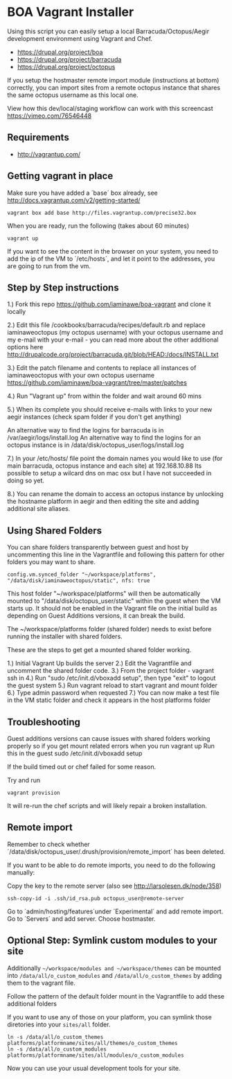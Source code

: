 BOA Vagrant Installer
==

Using this script you can easily setup a local Barracuda/Octopus/Aegir development environment using Vagrant and Chef.

- https://drupal.org/project/boa
- https://drupal.org/project/barracuda
- https://drupal.org/project/octopus

If you setup the hostmaster remote import module (instructions at bottom) correctly, you can import sites from a remote octopus instance that shares the same octopus username as this local one.

View how this dev/local/staging workflow can work with this screencast https://vimeo.com/76546448

Requirements
-- 

- http://vagrantup.com/

Getting vagrant in place
--

Make sure you have added a ´base´ box already, see http://docs.vagrantup.com/v2/getting-started/

    vagrant box add base http://files.vagrantup.com/precise32.box

When you are ready, run the following (takes about 60 minutes)

    vagrant up

If you want to see the content in the browser on your system, you need to add the ip of the VM to ´/etc/hosts´, and let it point to the addresses, you are going to run from the vm.

Step by Step instructions
--

1.) Fork this repo https://github.com/iaminawe/boa-vagrant and clone it locally

2.) Edit this file /cookbooks/barracuda/recipes/default.rb and replace iaminaweoctopus (my octopus username) with your octopus username and my e-mail with your e-mail - you can read more about the other additional options here http://drupalcode.org/project/barracuda.git/blob/HEAD:/docs/INSTALL.txt

3.) Edit the patch filename and contents to replace all instances of iaminaweoctopus with your own octopus username https://github.com/iaminawe/boa-vagrant/tree/master/patches

4.) Run "Vagrant up" from within the folder and wait around 60 mins

5.) When its complete you should receive e-mails with links to your new aegir instances (check spam folder if you don't get anything)

An alternative way to find the logins for barracuda is in /var/aegir/logs/install.log
An alternative way to find the logins for an octopus instance is in /data/disk/octopus_user/logs/install.log

7.) In your /etc/hosts/ file point the domain names you would like to use (for main barracuda, octopus instance and each site) at 192.168.10.88
Its possible to setup a wilcard dns on mac osx but I have not succeeded in doing so yet.

8.) You can rename the domain to access an octopus instance by unlocking the hostname platform in aegir and then editing the site and adding additional site aliases.

Using Shared Folders
--
You can share folders transparently between guest and host by uncommenting this line in the Vagrantfile and following this pattern for other folders you may want to share.

    config.vm.synced_folder "~/workspace/platforms", "/data/disk/iaminaweoctopus/static", nfs: true

This host folder "~/workspace/platforms" will then be automatically mounted to "/data/disk/octopus_user/static" within the guest when the VM starts up.
It should not be enabled in the Vagrant file on the initial build as depending on Guest Additions versions, it can break the build.

The ~/workspace/platforms folder (shared folder) needs to exist before running the installer with shared folders.

These are the steps to get get a mounted shared folder working.

1.) Initial Vagrant Up builds the server
2.) Edit the Vagrantfile and uncomment the shared folder code.
3.) From the project folder - vagrant ssh in 
4.) Run "sudo /etc/init.d/vboxadd setup", then type "exit" to logout the guest system
5.) Run vagrant reload to start vagrant and mount folder
6.) Type admin password when requested
7.) You can now make a test file in the VM static folder and check it appears in the host platforms folder

Troubleshooting
--
Guest additions versions can cause issues with shared folders working properly so if you get mount related errors when you run vagrant up
Run this in the guest sudo /etc/init.d/vboxadd setup

If the build timed out or chef failed for some reason. 

Try and run 

    vagrant provision
    
It will re-run the chef scripts and will likely repair a broken installation.


Remote import
--

Remember to check whether ´/data/disk/octopus_user/.drush/provision/remote_import´ has been deleted.

If you want to be able to do remote imports, you need to do the following manually:

Copy the key to the remote server (also see http://larsolesen.dk/node/358)

    ssh-copy-id -i .ssh/id_rsa.pub octopus_user@remote-server

Go to ´admin/hosting/features´under ´Experimental´ and add remote import.
Go to ´Servers´ and add server. Choose hostmaster.

Optional Step: Symlink custom modules to your site
--

Additionally `~/workspace/modules and ~/workspace/themes` can be mounted into `/data/all/o_custom_modules` and `/data/all/o_custom_themes` by adding them to the vagrant file.

Follow the pattern of the default folder mount in the Vagrantfile to add these additional folders

If you want to use any of those on your platform, you can symlink those diretories into your `sites/all` folder.

    ln -s /data/all/o_custom_themes platforms/platformname/sites/all/themes/o_custom_themes
    ln -s /data/all/o_custom_modules platforms/platformname/sites/all/modules/o_custom_modules

Now you can use your usual development tools for your site.
